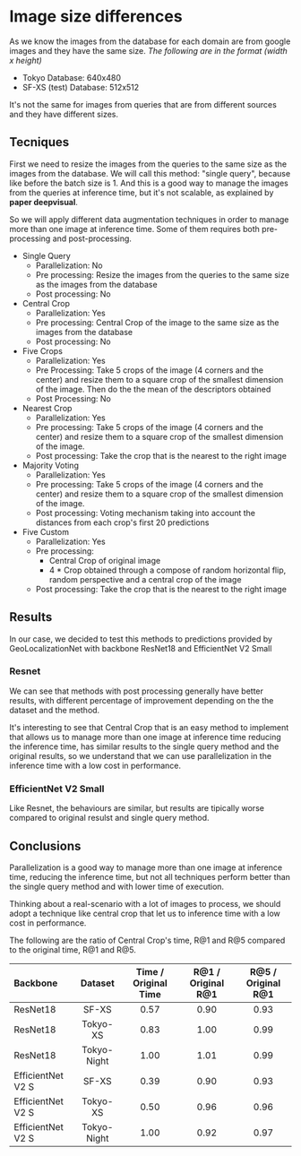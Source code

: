 # Image size differences
As we know the images from the database for each domain are from google images and they have the same size.
*The following are in the format (width x height)*
- Tokyo Database: 640x480
- SF-XS (test) Database: 512x512

It's not the same for images from queries that are from different sources and they have different sizes.
## Tecniques
First we need to resize the images from the queries to the same size as the images from the database.
We will call this method: "single query", because like before the batch size is 1. And this is a good way to manage the images from the queries at inference time, but it's not scalable, as explained by **paper deepvisual**.

So we will apply different data augmentation techniques in order to manage more than one image at inference time.
Some of them requires both pre-processing and post-processing.

- Single Query
  - Parallelization: No
  - Pre processing: Resize the images from the queries to the same size as the images from the database
  - Post processing: No
- Central Crop
  - Parallelization: Yes
  - Pre processing: Central Crop of the image to the same size as the images from the database
  - Post processing: No
-  Five Crops
   -  Parallelization: Yes
   -  Pre Processing: Take 5 crops of the image (4 corners and the center) and resize them to a square crop of the smallest dimension of the image. Then do the the mean of the descriptors obtained
   -  Post Processing: No
- Nearest Crop
  - Parallelization: Yes
  - Pre processing: Take 5 crops of the image (4 corners and the center) and resize them to a square crop of the smallest dimension of the image.
  - Post processing: Take the crop that is the nearest to the right image
- Majority Voting
  - Parallelization: Yes
  - Pre processing: Take 5 crops of the image (4 corners and the center) and resize them to a square crop of the smallest dimension of the image.
  - Post processing: Voting mechanism taking into account the distances from each crop's first 20 predictions
- Five Custom
  - Parallelization: Yes
  - Pre processing:
    - Central Crop of original image
    - 4 * Crop obtained through a compose of random horizontal flip, random perspective and a central crop of the image
  - Post processing: Take the crop that is the nearest to the right image

## Results

In our case, we decided to test this methods to predictions provided by GeoLocalizationNet with backbone ResNet18 and EfficientNet V2 Small
### Resnet
We can see that methods with post processing generally have better results, with different percentage of improvement depending on the the dataset and the method.

It's interesting to see that Central Crop that is an easy method to implement that allows us to manage more than one image at inference time reducing the inference time, has similar results to the single query method and the original results, so we understand that we can use parallelization in the inference time with a low cost in performance.

### EfficientNet V2 Small
Like Resnet, the behaviours are similar, but results are tipically worse compared to original resulst and single query method.

## Conclusions
Parallelization is a good way to manage more than one image at inference time, reducing the inference time, but not all techniques perform better than the single query method and with lower time of execution.

Thinking about a real-scenario with a lot of images to process, we should adopt a technique like central crop that let us to inference time with a low cost in performance.

The following are the ratio of Central Crop's time, R@1 and R@5 compared to the original time, R@1 and R@5.

| Backbone          |   Dataset   | Time / Original Time | R@1 / Original R@1 | R@5 / Original R@1 |
| :---------------- | :---------: | :------------------: | :----------------: | :----------------: |
| ResNet18          |    SF-XS    |         0.57         |        0.90        |        0.93        |
| ResNet18          |  Tokyo-XS   |         0.83         |        1.00        |        0.99        |
| ResNet18          | Tokyo-Night |         1.00         |        1.01        |        0.99        |
| EfficientNet V2 S |    SF-XS    |         0.39         |        0.90        |        0.93        |
| EfficientNet V2 S |  Tokyo-XS   |         0.50         |        0.96        |        0.96        |
| EfficientNet V2 S | Tokyo-Night |         1.00         |        0.92        |        0.97        |